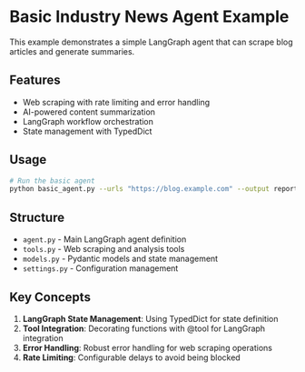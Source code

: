 # Basic Industry News Agent Example

This example demonstrates a simple LangGraph agent that can scrape blog articles and generate summaries.

## Features

- Web scraping with rate limiting and error handling
- AI-powered content summarization
- LangGraph workflow orchestration
- State management with TypedDict

## Usage

```bash
# Run the basic agent
python basic_agent.py --urls "https://blog.example.com" --output reports/
```

## Structure

- `agent.py` - Main LangGraph agent definition
- `tools.py` - Web scraping and analysis tools
- `models.py` - Pydantic models and state management
- `settings.py` - Configuration management

## Key Concepts

1. **LangGraph State Management**: Using TypedDict for state definition
2. **Tool Integration**: Decorating functions with @tool for LangGraph integration
3. **Error Handling**: Robust error handling for web scraping operations
4. **Rate Limiting**: Configurable delays to avoid being blocked 